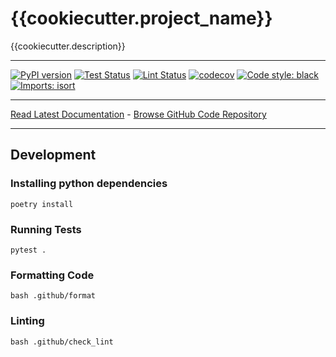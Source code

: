 # {{cookiecutter.project_name}}
{{cookiecutter.description}}
_________________

[![PyPI version](https://badge.fury.io/py/{{cookiecutter.project_name}}.svg)](http://badge.fury.io/py/{{cookiecutter.project_name}})
[![Test Status](https://github.com/{{cookiecutter.github_org}}/{{cookiecutter.project_name}}/workflows/Test/badge.svg?branch=main)](https://github.com/{{cookiecutter.github_org}}/{{cookiecutter.project_name}}/actions?query=workflow%3ATest)
[![Lint Status](https://github.com/{{cookiecutter.github_org}}/{{cookiecutter.project_name}}/workflows/Lint/badge.svg?branch=main)](https://github.com/{{cookiecutter.github_org}}/{{cookiecutter.project_name}}/actions?query=workflow%3ALint)
[![codecov](https://codecov.io/gh/{{cookiecutter.github_org}}/{{cookiecutter.project_name}}/branch/main/graph/badge.svg)](https://codecov.io/gh/{{cookiecutter.github_org}}/{{cookiecutter.project_name}})
[![Code style: black](https://img.shields.io/badge/code%20style-black-000000.svg)](https://github.com/psf/black)
[![Imports: isort](https://img.shields.io/badge/%20imports-isort-%231674b1?style=flat&labelColor=ef8336)](https://timothycrosley.github.io/isort/)
_________________

[Read Latest Documentation](https://{{cookiecutter.github_org}}.github.io/{{cookiecutter.project_name}}/) - [Browse GitHub Code Repository](https://github.com/{{cookiecutter.github_org}}/{{cookiecutter.project_name}}/)
_________________

## Development

### Installing python dependencies
```shell
poetry install
```

### Running Tests
```shell
pytest .
```

### Formatting Code
```shell
bash .github/format
```

### Linting
```shell
bash .github/check_lint
```